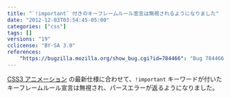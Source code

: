 ```yaml
---
title: "`!important` 付きのキーフレームルール宣言は無視されるようになりました"
date: "2012-12-03T03:54:45-05:00"
categories: ["css"]
tags: []
versions: "19"
cclicense: "BY-SA 3.0"
references:
    "https://bugzilla.mozilla.org/show_bug.cgi?id=784466": "Bug 784466 – [css3-animations] we should drop declarations in keyframe rules that have !important"
---
```

[CSS3 アニメーション](https://developer.mozilla.org/ja/docs/CSS/Using_CSS_animations) の最新仕様に合わせて、`!important` キーワードが付いたキーフレームルール宣言は無視され、パースエラーが返るようになりました。
